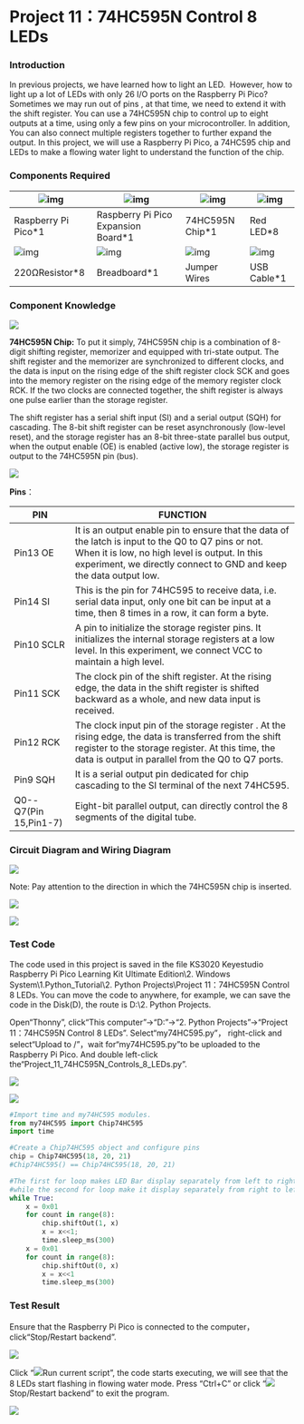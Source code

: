 # Project 11：74HC595N Control 8 LEDs

### **Introduction**

In previous projects, we have learned how to light an LED.  However, how to light up a lot of LEDs with only 26 I/O ports on the Raspberry Pi Pico? Sometimes we may run out of pins , at that time, we need to extend it with the shift register. You can use a 74HC595N chip to control up to eight outputs at a time, using only a few pins on your microcontroller. In addition, You can also connect multiple registers together to further expand the output. In this project, we will use a Raspberry Pi Pico, a 74HC595 chip and LEDs to make a flowing water light to understand the function of the chip.  

### **Components Required**

| ![img](media/wps158.png) | ![img](media/wps159.jpg)            | ![img](media/wps160.jpg) | ![img](media/wps161.jpg) |
| ------------------------ | ----------------------------------- | ------------------------ | ------------------------ |
| Raspberry Pi Pico*1      | Raspberry Pi Pico Expansion Board*1 | 74HC595N Chip*1          | Red LED*8                |
| ![img](media/wps162.jpg) | ![img](media/wps163.jpg)            | ![img](media/wps164.jpg) | ![img](media/wps165.jpg) |
| 220ΩResistor*8           | Breadboard*1                        | Jumper Wires             | USB Cable*1              |

### **Component Knowledge**

![](/media/6921c6d60135e072ed4bd24564ec4a6d.png)

**74HC595N Chip:** To put it simply, 74HC595N chip is a combination of 8-digit shifting register, memorizer and equipped with tri-state output. The shift register and the memorizer are synchronized to different clocks, and the data is input on the rising edge of the shift register clock SCK and goes into the memory register on the rising edge of the memory register clock RCK. If the two clocks are connected together, the shift register is always one pulse earlier than the storage register.

The shift register has a serial shift input (SI) and a serial output (SQH) for cascading. The 8-bit shift register can be reset
asynchronously (low-level reset), and the storage register has an 8-bit three-state parallel bus output, when the output enable (OE) is enabled (active low), the storage register is output to the 74HC595N pin (bus).

![](/media/858b189f06ad68afe051b15043b2affd.png)

**Pins**：

| PIN                   | FUNCTION                                                     |
| --------------------- | ------------------------------------------------------------ |
| Pin13 OE              | It is an output enable pin to ensure that the data of the latch is input to the Q0 to Q7 pins or not. When it is low, no high level is output. In this experiment, we directly connect to GND and keep the data output low. |
| Pin14 SI              | This is the pin for 74HC595 to receive data, i.e. serial data input, only one bit can be input at a time, then 8 times in a row, it can form a byte. |
| Pin10 SCLR            | A pin to initialize the storage register pins. It initializes the internal storage registers at a low level. In this experiment, we connect VCC to maintain a high level. |
| Pin11  SCK            | The clock pin of the shift register. At the rising edge, the data in the shift register is shifted backward as a whole, and new data input is received. |
| Pin12 RCK             | The clock input pin of the storage register . At the rising edge, the data is transferred from the shift register to the storage register. At this time, the data is output in parallel from the Q0 to Q7 ports. |
| Pin9 SQH              | It is a serial output pin dedicated for chip cascading to the SI terminal of the next 74HC595. |
| Q0--Q7(Pin 15,Pin1-7) | Eight-bit parallel output, can directly control the 8 segments of the digital tube. |

### **Circuit Diagram and Wiring Diagram**

![](/media/1738cecf584c83b55370153ebc1688b7.png)

Note: Pay attention to the direction in which the 74HC595N chip is inserted.

![](/media/a6d03617539b70d6d69fa7e9acb25be9.png)

![](/media/91833532723f4ee623902c0252092741.png)

### **Test Code**

The code used in this project is saved in the file KS3020 Keyestudio Raspberry Pi Pico Learning Kit Ultimate Edition\\2. Windows System\\1.Python\_Tutorial\\2. Python Projects\\Project 11：74HC595N Control 8 LEDs. You can move the code to anywhere, for example, we can save the code in the Disk(D), the route is D:\\2. Python Projects.

Open“Thonny”, click“This computer”→“D:”→“2. Python Projects”→“Project 11：74HC595N Control 8 LEDs”. Select“my74HC595.py”， right-click and select“Upload to /”，wait for“my74HC595.py”to be uploaded to the
Raspberry Pi Pico. And double left-click the“Project\_11\_74HC595N\_Controls\_8\_LEDs.py”.

![](/media/e062ee8e0d8ac1aaba4df1ff403d3cf3.png)

![](/media/2325da1459f6092c063eac913e620264.png)

```python
#Import time and my74HC595 modules.
from my74HC595 import Chip74HC595
import time

#Create a Chip74HC595 object and configure pins
chip = Chip74HC595(18, 20, 21)
#Chip74HC595() == Chip74HC595(18, 20, 21)

#The first for loop makes LED Bar display separately from left to right
#while the second for loop make it display separately from right to left.
while True:
    x = 0x01
    for count in range(8):
        chip.shiftOut(1, x)
        x = x<<1;
        time.sleep_ms(300)
    x = 0x01
    for count in range(8):
        chip.shiftOut(0, x)
        x = x<<1
        time.sleep_ms(300)
```

### **Test Result**

Ensure that the Raspberry Pi Pico is connected to the computer，click“Stop/Restart backend”.

![](/media/faebdbd5720409f07bf6c03ee6ba9d65.png)

Click “![](/media/da852227207616ccd9aff28f19e02690.png)Run current script”, the code starts executing, we will see that the 8 LEDs start flashing in flowing water mode. Press “Ctrl+C” or click “![](/media/27451c8a9c13e29d02bc0f5831cfaf1f.png)Stop/Restart backend” to exit the program.

![](/media/eda98e28568ebec03cc1ec41ec6492b1.png)

